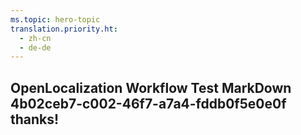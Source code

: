```yaml
---
ms.topic: hero-topic
translation.priority.ht: 
  - zh-cn
  - de-de
---
```

## OpenLocalization Workflow Test MarkDown 4b02ceb7-c002-46f7-a7a4-fddb0f5e0e0f thanks!
